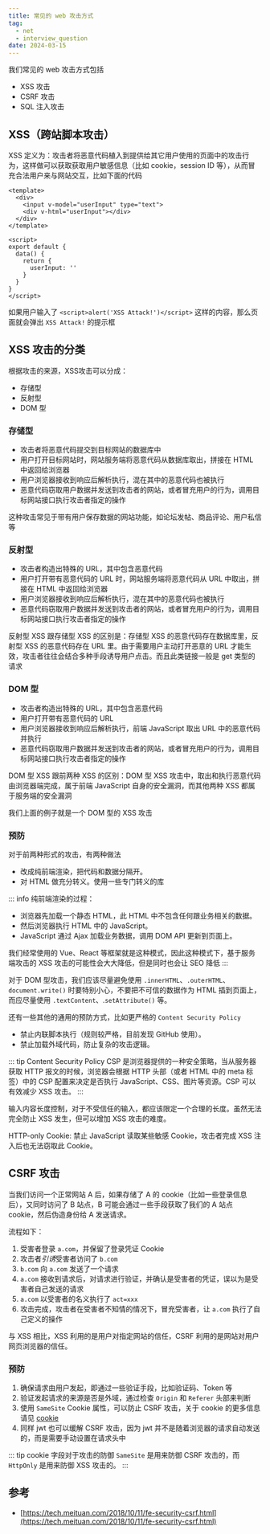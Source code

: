 ```yaml
---
title: 常见的 web 攻击方式
tag:
  - net
  - interview_question
date: 2024-03-15
---
```


我们常见的 web 攻击方式包括

- XSS 攻击
- CSRF 攻击
- SQL 注入攻击

## XSS（跨站脚本攻击）

XSS 定义为：攻击者将恶意代码植入到提供给其它用户使用的页面中的攻击行为，这样做可以获取获取用户敏感信息（比如 cookie，session ID 等），从而冒充合法用户来与网站交互，比如下面的代码

```vue
<template>
  <div>
    <input v-model="userInput" type="text">
    <div v-html="userInput"></div>
  </div>
</template>

<script>
export default {
  data() {
    return {
      userInput: ''
    }
  }
}
</script>
```

如果用户输入了 `<script>alert('XSS Attack!')</script>` 这样的内容，那么页面就会弹出 `XSS Attack!` 的提示框

## XSS 攻击的分类

根据攻击的来源，XSS攻击可以分成：

- 存储型
- 反射型
- DOM 型

### 存储型

- 攻击者将恶意代码提交到目标网站的数据库中
- 用户打开目标网站时，网站服务端将恶意代码从数据库取出，拼接在 HTML 中返回给浏览器
- 用户浏览器接收到响应后解析执行，混在其中的恶意代码也被执行
- 恶意代码窃取用户数据并发送到攻击者的网站，或者冒充用户的行为，调用目标网站接口执行攻击者指定的操作

这种攻击常见于带有用户保存数据的网站功能，如论坛发帖、商品评论、用户私信等

### 反射型

- 攻击者构造出特殊的 URL，其中包含恶意代码
- 用户打开带有恶意代码的 URL 时，网站服务端将恶意代码从 URL 中取出，拼接在 HTML 中返回给浏览器
- 用户浏览器接收到响应后解析执行，混在其中的恶意代码也被执行
- 恶意代码窃取用户数据并发送到攻击者的网站，或者冒充用户的行为，调用目标网站接口执行攻击者指定的操作

反射型 XSS 跟存储型 XSS 的区别是：存储型 XSS 的恶意代码存在数据库里，反射型 XSS 的恶意代码存在 URL 里。由于需要用户主动打开恶意的 URL 才能生效，攻击者往往会结合多种手段诱导用户点击。而且此类链接一般是 get 类型的请求

### DOM 型

- 攻击者构造出特殊的 URL，其中包含恶意代码
- 用户打开带有恶意代码的 URL
- 用户浏览器接收到响应后解析执行，前端 JavaScript 取出 URL 中的恶意代码并执行
- 恶意代码窃取用户数据并发送到攻击者的网站，或者冒充用户的行为，调用目标网站接口执行攻击者指定的操作

DOM 型 XSS 跟前两种 XSS 的区别：DOM 型 XSS 攻击中，取出和执行恶意代码由浏览器端完成，属于前端 JavaScript 自身的安全漏洞，而其他两种 XSS 都属于服务端的安全漏洞

我们上面的例子就是一个 DOM 型的 XSS 攻击

### 预防

对于前两种形式的攻击，有两种做法

- 改成纯前端渲染，把代码和数据分隔开。
- 对 HTML 做充分转义。使用一些专门转义的库

::: info
纯前端渲染的过程：

- 浏览器先加载一个静态 HTML，此 HTML 中不包含任何跟业务相关的数据。
- 然后浏览器执行 HTML 中的 JavaScript。
- JavaScript 通过 Ajax 加载业务数据，调用 DOM API 更新到页面上。

我们经常使用的 Vue、React 等框架就是这种模式，因此这种模式下，基于服务端攻击的 XSS 攻击的可能性会大大降低，但是同时也会让 SEO 降低
:::

对于 DOM 型攻击，我们应该尽量避免使用 `.innerHTML`、`.outerHTML`、`document.write()` 时要特别小心，不要把不可信的数据作为 HTML 插到页面上，而应尽量使用 `.textContent`、.`setAttribute()` 等。

还有一些其他的通用的预防方式，比如更严格的 `Content Security Policy`

- 禁止内联脚本执行（规则较严格，目前发现 GitHub 使用）。
- 禁止加载外域代码，防止复杂的攻击逻辑。

::: tip Content Security Policy
CSP 是浏览器提供的一种安全策略，当从服务器获取 HTTP 报文的时候，浏览器会根据 HTTP 头部（或者 HTML 中的 meta 标签）中的 CSP 配置来决定是否执行 JavaScript、CSS、图片等资源。CSP 可以有效减少 XSS 攻击。
:::

输入内容长度控制，对于不受信任的输入，都应该限定一个合理的长度。虽然无法完全防止 XSS 发生，但可以增加 XSS 攻击的难度。

HTTP-only Cookie: 禁止 JavaScript 读取某些敏感 Cookie，攻击者完成 XSS 注入后也无法窃取此 Cookie。

## CSRF 攻击

当我们访问一个正常网站 A 后，如果存储了 A 的 cookie（比如一些登录信息后），又同时访问了 B 站点，B 可能会通过一些手段获取了我们的 A 站点 cookie，然后伪造身份给 A 发送请求。

流程如下：

1. 受害者登录 `a.com`，并保留了登录凭证 Cookie
1. 攻击者*引诱*受害者访问了 `b.com`
1. `b.com` 向 `a.com` 发送了一个请求
1. `a.com` 接收到请求后，对请求进行验证，并确认是受害者的凭证，误以为是受害者自己发送的请求
1. `a.com` 以受害者的名义执行了 `act=xxx`
1. 攻击完成，攻击者在受害者不知情的情况下，冒充受害者，让 `a.com` 执行了自己定义的操作

与 XSS 相比，XSS 利用的是用户对指定网站的信任，CSRF 利用的是网站对用户网页浏览器的信任。

### 预防

1. 确保请求由用户发起，即通过一些验证手段，比如验证码、Token 等
2. 验证发起请求的来源是否是外域，通过检查 `Origin` 和 `Referer` 头部来判断
3. 使用 `SameSite` Cookie 属性，可以防止 CSRF 攻击，关于 cookie 的更多信息请见 [cookie](./cookie_session.md#cookie)
4. 同样 jwt 也可以缓解 CSRF 攻击，因为 jwt 并不是随着浏览器的请求自动发送的，而是需要手动设置在请求头中

::: tip cookie 字段对于攻击的防御
`SameSite` 是用来防御 CSRF 攻击的，而 `HttpOnly` 是用来防御 XSS 攻击的。
:::

## 参考

- [https://tech.meituan.com/2018/10/11/fe-security-csrf.html](https://tech.meituan.com/2018/10/11/fe-security-csrf.html)
